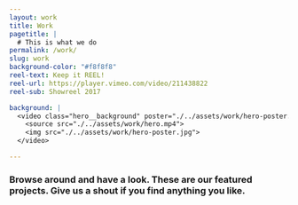 ```yaml
---
layout: work
title: Work
pagetitle: |
  # This is what we do
permalink: /work/
slug: work
background-color: "#f8f8f8"
reel-text: Keep it REEL!
reel-url: https://player.vimeo.com/video/211438822
reel-sub: Showreel 2017 

background: |
  <video class="hero__background" poster="./../assets/work/hero-poster.jpg" loop autoplay muted playsinline>
    <source src="./../assets/work/hero.mp4">
    <img src="./../assets/work/hero-poster.jpg">
  </video>

---
```


### Browse around and have a look. These are our featured projects. Give us a shout if you find anything you like.